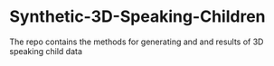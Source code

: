 # Synthetic-3D-Speaking-Children
The repo contains the methods for generating and and results of 3D speaking child data
